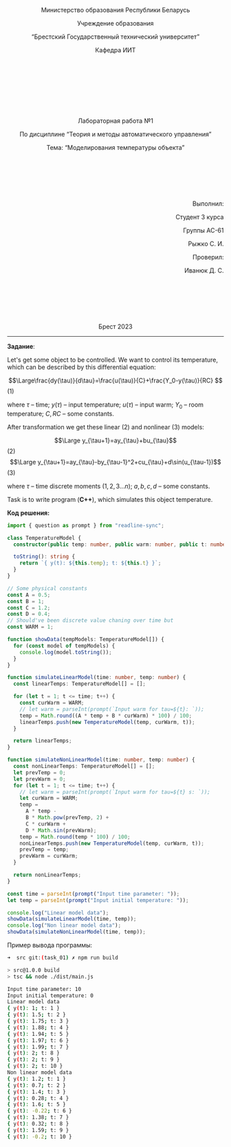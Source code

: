 <p align="center"> Министерство образования Республики Беларусь</p>
<p align="center">Учреждение образования</p>
<p align="center">“Брестский Государственный технический университет”</p>
<p align="center">Кафедра ИИТ</p>
<br><br><br><br><br><br><br>
<p align="center">Лабораторная работа №1</p>
<p align="center">По дисциплине “Теория и методы автоматического управления”</p>
<p align="center">Тема: “Моделирования температуры объекта”</p>
<br><br><br><br><br>
<p align="right">Выполнил:</p>
<p align="right">Студент 3 курса</p>
<p align="right">Группы АС-61</p>
<p align="right">Рыжко С. И.</p>
<p align="right">Проверил:</p>
<p align="right">Иванюк Д. С.</p>
<br><br><br><br><br>
<p align="center">Брест 2023</p>

---

**Задание**:

Let's get some object to be controlled. We want to control its temperature, which can be described by this differential equation:

$$\Large\frac{dy(\tau)}{d\tau}=\frac{u(\tau)}{C}+\frac{Y_0-y(\tau)}{RC} $$ (1)

where $\tau$ – time; $y(\tau)$ – input temperature; $u(\tau)$ – input warm; $Y_0$ – room temperature; $C,RC$ – some constants.

After transformation we get these linear (2) and nonlinear (3) models:

$$\Large y_{\tau+1}=ay_{\tau}+bu_{\tau}$$ (2)
$$\Large y_{\tau+1}=ay_{\tau}-by_{\tau-1}^2+cu_{\tau}+d\sin(u_{\tau-1})$$ (3)

where $\tau$ – time discrete moments ($1,2,3{\dots}n$); $a,b,c,d$ – some constants.

Task is to write program (**С++**), which simulates this object temperature.

**Код решения:**

``` typescript
import { question as prompt } from "readline-sync";

class TemperatureModel {
  constructor(public temp: number, public warm: number, public t: number) {}

  toString(): string {
    return `{ y(t): ${this.temp}; t: ${this.t} }`;
  }
}

// Some physical constants
const A = 0.5;
const B = 1;
const C = 1.2;
const D = 0.4;
// Should've been discrete value chaning over time but
const WARM = 1;

function showData(tempModels: TemperatureModel[]) {
  for (const model of tempModels) {
    console.log(model.toString());
  }
}

function simulateLinearModel(time: number, temp: number) {
  const linearTemps: TemperatureModel[] = [];

  for (let t = 1; t <= time; t++) {
    const curWarm = WARM;
    // let warm = parseInt(prompt(`Input warm for tau=${t}: `));
    temp = Math.round((A * temp + B * curWarm) * 100) / 100;
    linearTemps.push(new TemperatureModel(temp, curWarm, t));
  }

  return linearTemps;
}

function simulateNonLinearModel(time: number, temp: number) {
  const nonLinearTemps: TemperatureModel[] = [];
  let prevTemp = 0;
  let prevWarm = 0;
  for (let t = 1; t <= time; t++) {
    // let warm = parseInt(prompt(`Input warm for tau=${t} s: `));
    let curWarm = WARM;
    temp =
      A * temp -
      B * Math.pow(prevTemp, 2) +
      C * curWarm +
      D * Math.sin(prevWarm);
    temp = Math.round(temp * 100) / 100;
    nonLinearTemps.push(new TemperatureModel(temp, curWarm, t));
    prevTemp = temp;
    prevWarm = curWarm;
  }

  return nonLinearTemps;
}

const time = parseInt(prompt("Input time parameter: "));
let temp = parseInt(prompt("Input initial temperature: "));

console.log("Linear model data");
showData(simulateLinearModel(time, temp));
console.log("Non linear model data");
showData(simulateNonLinearModel(time, temp));


```

Пример вывода программы:

``` bash
➜  src git:(task_01) ✗ npm run build

> src@1.0.0 build
> tsc && node ./dist/main.js

Input time parameter: 10
Input initial temperature: 0
Linear model data
{ y(t): 1; t: 1 }
{ y(t): 1.5; t: 2 }
{ y(t): 1.75; t: 3 }
{ y(t): 1.88; t: 4 }
{ y(t): 1.94; t: 5 }
{ y(t): 1.97; t: 6 }
{ y(t): 1.99; t: 7 }
{ y(t): 2; t: 8 }
{ y(t): 2; t: 9 }
{ y(t): 2; t: 10 }
Non linear model data
{ y(t): 1.2; t: 1 }
{ y(t): 0.7; t: 2 }
{ y(t): 1.4; t: 3 }
{ y(t): 0.28; t: 4 }
{ y(t): 1.6; t: 5 }
{ y(t): -0.22; t: 6 }
{ y(t): 1.38; t: 7 }
{ y(t): 0.32; t: 8 }
{ y(t): 1.59; t: 9 }
{ y(t): -0.2; t: 10 }



```
